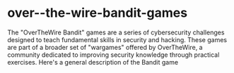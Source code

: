 # over--the-wire-bandit-games
The "OverTheWire Bandit" games are a series of cybersecurity challenges designed to teach fundamental skills in security and hacking. These games are part of a broader set of "wargames" offered by OverTheWire, a community dedicated to improving security knowledge through practical exercises. Here's a general description of the Bandit game
